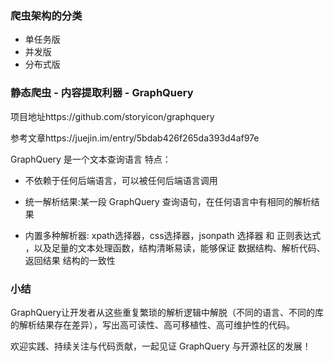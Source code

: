 ### 爬虫架构的分类

* 单任务版
* 并发版
* 分布式版

### 静态爬虫 - 内容提取利器 - GraphQuery

项目地址https://github.com/storyicon/graphquery

参考文章https://juejin.im/entry/5bdab426f265da393d4af97e


GraphQuery 是一个文本查询语言 特点：

* 不依赖于任何后端语言，可以被任何后端语言调用

* 统一解析结果:某一段 GraphQuery 查询语句，在任何语言中有相同的解析结果

* 内置多种解析器: xpath选择器，css选择器，jsonpath 选择器 和 正则表达式 ，以及足量的文本处理函数，结构清晰易读，能够保证 数据结构、解析代码、返回结果 结构的一致性


### 小结

GraphQuery让开发者从这些重复繁琐的解析逻辑中解脱（不同的语言、不同的库的解析结果存在差异），写出高可读性、高可移植性、高可维护性的代码。

欢迎实践、持续关注与代码贡献，一起见证 GraphQuery 与开源社区的发展！

